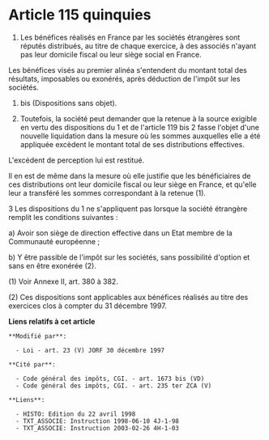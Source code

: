 # Article 115 quinquies

1. Les bénéfices réalisés en France par les sociétés étrangères sont réputés distribués, au titre de chaque exercice, à des
associés n'ayant pas leur domicile fiscal ou leur siège social en France.

Les bénéfices visés au premier alinéa s'entendent du montant total des résultats, imposables ou exonérés, après déduction de
l'impôt sur les sociétés.

1. bis (Dispositions sans objet).

2. Toutefois, la société peut demander que la retenue à la source exigible en vertu des dispositions du 1 et de l'article 119
bis 2 fasse l'objet d'une nouvelle liquidation dans la mesure où les sommes auxquelles elle a été appliquée excèdent le
montant total de ses distributions effectives.

L'excédent de perception lui est restitué.

Il en est de même dans la mesure où elle justifie que les bénéficiaires de ces distributions ont leur domicile fiscal ou leur
siège en France, et qu'elle leur a transféré les sommes correspondant à la retenue (1).

3 Les dispositions du 1 ne s'appliquent pas lorsque la société étrangère remplit les conditions suivantes :

a) Avoir son siège de direction effective dans un Etat membre de la Communauté européenne ;

b) Y être passible de l'impôt sur les sociétés, sans possibilité d'option et sans en être exonérée (2).

(1) Voir Annexe II, art. 380 à 382.

(2) Ces dispositions sont applicables aux bénéfices réalisés au titre des exercices clos à compter du 31 décembre 1997.

**Liens relatifs à cet article**

	**Modifié par**:

	  - Loi - art. 23 (V) JORF 30 décembre 1997

	**Cité par**:

	  - Code général des impôts, CGI. - art. 1673 bis (VD)
	  - Code général des impôts, CGI. - art. 235 ter ZCA (V)

	**Liens**:

	  - HISTO: Edition du 22 avril 1998
	  - TXT_ASSOCIE: Instruction 1998-06-10 4J-1-98
	  - TXT_ASSOCIE: Instruction 2003-02-26 4H-1-03
